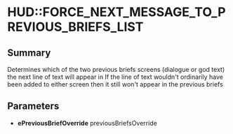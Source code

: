 # HUD::FORCE_NEXT_MESSAGE_TO_PREVIOUS_BRIEFS_LIST

## Summary
Determines which of the two previous briefs screens (dialogue or god text) the next line of text will appear in
If the line of text wouldn't ordinarily have been added to either screen then it still won't appear in the previous briefs

## Parameters
* **ePreviousBriefOverride** previousBriefsOverride